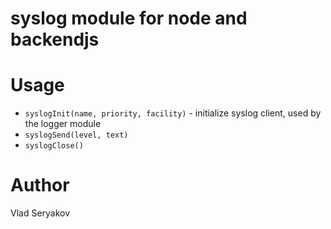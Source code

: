 # syslog module for node and backendjs

# Usage

 - `syslogInit(name, priority, facility)` - initialize syslog client, used by the logger module
 - `syslogSend(level, text)`
 - `syslogClose()`

# Author 

Vlad Seryakov

